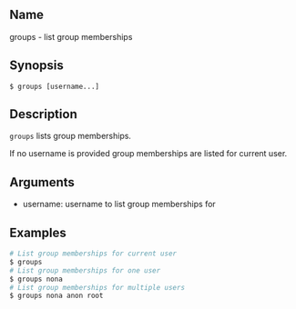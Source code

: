 ## Name

groups - list group memberships

## Synopsis

```**sh
$ groups [username...]
```

## Description

`groups` lists group memberships.

If no username is provided group memberships are listed for current user.

## Arguments

* username: username to list group memberships for

## Examples

```sh
# List group memberships for current user
$ groups
# List group memberships for one user
$ groups nona
# List group memberships for multiple users
$ groups nona anon root
```

